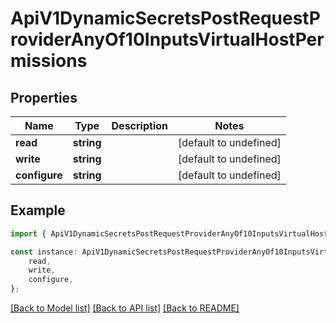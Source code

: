 # ApiV1DynamicSecretsPostRequestProviderAnyOf10InputsVirtualHostPermissions


## Properties

Name | Type | Description | Notes
------------ | ------------- | ------------- | -------------
**read** | **string** |  | [default to undefined]
**write** | **string** |  | [default to undefined]
**configure** | **string** |  | [default to undefined]

## Example

```typescript
import { ApiV1DynamicSecretsPostRequestProviderAnyOf10InputsVirtualHostPermissions } from './api';

const instance: ApiV1DynamicSecretsPostRequestProviderAnyOf10InputsVirtualHostPermissions = {
    read,
    write,
    configure,
};
```

[[Back to Model list]](../README.md#documentation-for-models) [[Back to API list]](../README.md#documentation-for-api-endpoints) [[Back to README]](../README.md)
